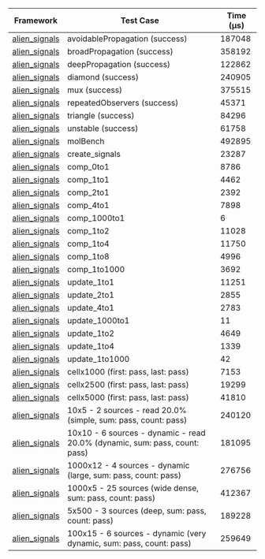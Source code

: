 | Framework | Test Case | Time (μs) |
| --- | --- | --- |
| [alien_signals](https://github.com/medz/alien-signals-dart) | avoidablePropagation (success) | 187048 |
| [alien_signals](https://github.com/medz/alien-signals-dart) | broadPropagation (success) | 358192 |
| [alien_signals](https://github.com/medz/alien-signals-dart) | deepPropagation (success) | 122862 |
| [alien_signals](https://github.com/medz/alien-signals-dart) | diamond (success) | 240905 |
| [alien_signals](https://github.com/medz/alien-signals-dart) | mux (success) | 375515 |
| [alien_signals](https://github.com/medz/alien-signals-dart) | repeatedObservers (success) | 45371 |
| [alien_signals](https://github.com/medz/alien-signals-dart) | triangle (success) | 84296 |
| [alien_signals](https://github.com/medz/alien-signals-dart) | unstable (success) | 61758 |
| [alien_signals](https://github.com/medz/alien-signals-dart) | molBench | 492895 |
| [alien_signals](https://github.com/medz/alien-signals-dart) | create_signals | 23287 |
| [alien_signals](https://github.com/medz/alien-signals-dart) | comp_0to1 | 8786 |
| [alien_signals](https://github.com/medz/alien-signals-dart) | comp_1to1 | 4462 |
| [alien_signals](https://github.com/medz/alien-signals-dart) | comp_2to1 | 2392 |
| [alien_signals](https://github.com/medz/alien-signals-dart) | comp_4to1 | 7898 |
| [alien_signals](https://github.com/medz/alien-signals-dart) | comp_1000to1 | 6 |
| [alien_signals](https://github.com/medz/alien-signals-dart) | comp_1to2 | 11028 |
| [alien_signals](https://github.com/medz/alien-signals-dart) | comp_1to4 | 11750 |
| [alien_signals](https://github.com/medz/alien-signals-dart) | comp_1to8 | 4996 |
| [alien_signals](https://github.com/medz/alien-signals-dart) | comp_1to1000 | 3692 |
| [alien_signals](https://github.com/medz/alien-signals-dart) | update_1to1 | 11251 |
| [alien_signals](https://github.com/medz/alien-signals-dart) | update_2to1 | 2855 |
| [alien_signals](https://github.com/medz/alien-signals-dart) | update_4to1 | 2783 |
| [alien_signals](https://github.com/medz/alien-signals-dart) | update_1000to1 | 11 |
| [alien_signals](https://github.com/medz/alien-signals-dart) | update_1to2 | 4649 |
| [alien_signals](https://github.com/medz/alien-signals-dart) | update_1to4 | 1339 |
| [alien_signals](https://github.com/medz/alien-signals-dart) | update_1to1000 | 42 |
| [alien_signals](https://github.com/medz/alien-signals-dart) | cellx1000 (first: pass, last: pass) | 7153 |
| [alien_signals](https://github.com/medz/alien-signals-dart) | cellx2500 (first: pass, last: pass) | 19299 |
| [alien_signals](https://github.com/medz/alien-signals-dart) | cellx5000 (first: pass, last: pass) | 41810 |
| [alien_signals](https://github.com/medz/alien-signals-dart) | 10x5 - 2 sources - read 20.0% (simple, sum: pass, count: pass) | 240120 |
| [alien_signals](https://github.com/medz/alien-signals-dart) | 10x10 - 6 sources - dynamic - read 20.0% (dynamic, sum: pass, count: pass) | 181095 |
| [alien_signals](https://github.com/medz/alien-signals-dart) | 1000x12 - 4 sources - dynamic (large, sum: pass, count: pass) | 276756 |
| [alien_signals](https://github.com/medz/alien-signals-dart) | 1000x5 - 25 sources (wide dense, sum: pass, count: pass) | 412367 |
| [alien_signals](https://github.com/medz/alien-signals-dart) | 5x500 - 3 sources (deep, sum: pass, count: pass) | 189228 |
| [alien_signals](https://github.com/medz/alien-signals-dart) | 100x15 - 6 sources - dynamic (very dynamic, sum: pass, count: pass) | 259649 |
